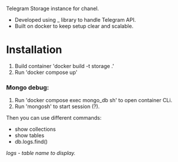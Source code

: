 Telegram Storage instance for chanel.

* Developed using _ library to handle Telegram API.
* Built on docker to keep setup clear and scalable.

# Installation

1) Build container 'docker build -t storage .'
2) Run 'docker compose up'

### Mongo debug:

1) Run 'docker compose exec mongo_db sh' to open container CLi.
2) Run 'mongosh' to start session (?).

Then you can use different commands:
- show collections
- show tables
- db.logs.find()

_logs - table name to display._